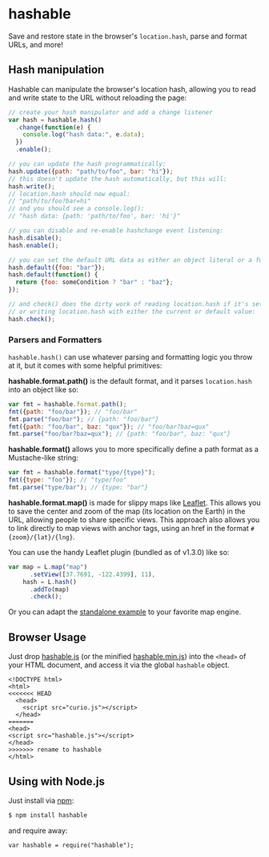 # hashable

Save and restore state in the browser's `location.hash`, parse and format URLs, and more!

## Hash manipulation

Hashable can manipulate the browser's location hash, allowing you to read and write state to the URL without reloading the page:

```js
// create your hash manipulator and add a change listener
var hash = hashable.hash()
  .change(function(e) {
    console.log("hash data:", e.data);
  })
  .enable();

// you can update the hash programmatically:
hash.update({path: "path/to/foo", bar: "hi"});
// this doesn't update the hash automatically, but this will:
hash.write();
// location.hash should now equal:
// "path/to/foo?bar=hi"
// and you should see a console.log():
// "hash data: {path: 'path/to/foo', bar: 'hi'}"

// you can disable and re-enable hashchange event listening:
hash.disable();
hash.enable();

// you can set the default URL data as either an object literal or a function:
hash.default({foo: "bar"});
hash.default(function() {
  return {foo: someCondition ? "bar" : "baz"};
});

// and check() does the dirty work of reading location.hash if it's set,
// or writing location.hash with either the current or default value:
hash.check();
```

### Parsers and Formatters

`hashable.hash()` can use whatever parsing and formatting logic you throw at it, but it comes with some helpful primitives:

**hashable.format.path()** is the default format, and it parses `location.hash` into an object like so:

```js
var fmt = hashable.format.path();
fmt({path: "foo/bar"}); // "foo/bar"
fmt.parse("foo/bar"); // {path: "foo/bar"}
fmt({path: "foo/bar", baz: "qux"}); // "foo/bar?baz=qux"
fmt.parse("foo/bar?baz=qux"); // {path: "foo/bar", baz: "qux"}
```

**hashable.format()** allows you to more specifically define a path format as a Mustache-like string:

```js
var fmt = hashable.format("type/{type}");
fmt({type: "foo"}); // "type/foo"
fmt.parse("type/bar"); // {type: "bar"}
```

**hashable.format.map()** is made for slippy maps like [Leaflet](http://leafletjs.com). This allows you to save the center and zoom of the map (its location on the Earth) in the URL, allowing people to share specific views. This approach also allows you to link directly to map views with anchor tags, using an href in the format `#{zoom}/{lat}/{lng}`.

You can use the handy Leaflet plugin (bundled as of v1.3.0) like so:

```js
var map = L.map("map")
      .setView([37.7691, -122.4399], 11),
    hash = L.hash()
      .addTo(map)
      .check();
```

Or you can adapt the [standalone example](https://github.com/shawnbot/curio/blob/master/examples/leaflet-basic.html) to your favorite map engine.

## Browser Usage

Just drop [hashable.js](https://raw.githubusercontent.com/shawnbot/hashable/master/hashable.js) (or the minified [hashable.min.js](https://raw.githubusercontent.com/shawnbot/hashable/master/hashable.min.js)) into the `<head>` of your
HTML document, and access it via the global `hashable` object.

```
<!DOCTYPE html>
<html>
<<<<<<< HEAD
  <head>
    <script src="curio.js"></script>
  </head>
=======
<head>
<script src="hashable.js"></script>
</head>
>>>>>>> rename to hashable
</html>
```

## Using with Node.js

Just install via [npm](http://npmjs.org):

```sh
$ npm install hashable
```

and require away:

```
var hashable = require("hashable");
```
